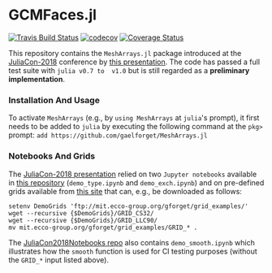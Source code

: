 # GCMFaces.jl


[![Travis Build Status](https://api.travis-ci.org/gaelforget/GCMFaces.jl.svg?branch=master)](https://travis-ci.org/gaelforget/GCMFaces.jl)
[![codecov](https://codecov.io/gh/gaelforget/GCMFaces.jl/branch/master/graph/badge.svg)](https://codecov.io/gh/gaelforget/GCMFaces.jl)
[![Coverage Status](https://coveralls.io/repos/github/gaelforget/GCMFaces_jl/badge.svg?branch=master)](https://coveralls.io/github/gaelforget/GCMFaces_jl?branch=master)

This repository contains the `MeshArrays.jl` package introduced at the [JuliaCon-2018](http://juliacon.org/2018/) conference by [this presentation](https://youtu.be/RDxAy_zSUvg). The code has passed a full test suite with `julia v0.7 to  v1.0` but is still regarded as a **preliminary implementation**.

### Installation And Usage

To activate `MeshArrays`  (e.g., by `using MeshArrays` at `julia`'s prompt), it first needs to be added to `julia` by executing the following command at the `pkg>` prompt: `add https://github.com/gaelforget/MeshArrays.jl`


### Notebooks And Grids

The [JuliaCon-2018 presentation](https://youtu.be/RDxAy_zSUvg) relied on two `Jupyter notebooks` available in [this repository](https://github.com/gaelforget/JuliaCon2018Notebooks.git) (`demo_type.ipynb` and `demo_exch.ipynb`) and on pre-defined grids available from [this site](http://mit.ecco-group.org/opendap/gforget/grid_examples/contents.html) that can, e.g., be downloaded as follows:

```
setenv DemoGrids 'ftp://mit.ecco-group.org/gforget/grid_examples/'
wget --recursive {$DemoGrids}/GRID_CS32/
wget --recursive {$DemoGrids}/GRID_LLC90/
mv mit.ecco-group.org/gforget/grid_examples/GRID_* .
```

The [JuliaCon2018Notebooks repo](https://github.com/gaelforget/JuliaCon2018Notebooks.git) also contains `demo_smooth.ipynb` which illustrates how the `smooth` function is used for CI testing purposes (without the `GRID_*` input listed above). 

<!--- ### Package Name --->

<!--- GCM is an acronym that stands for General Circulation Model, or Global Climate Model, as discussed in [this wikipedia entry](https://en.wikipedia.org/wiki/General_circulation_model). The name for `GCMFaces.jl` derives from the `Matlab / Octave` package introduced in [Forget et al., 2015](http://www.geosci-model-dev.net/8/3071/2015/), `doi:10.5194/gmd-8-3071-2015` which inspired this `Julia` package. --->
